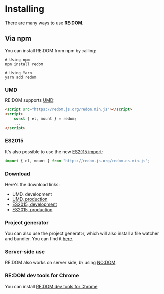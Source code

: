 # Installing

There are many ways to use **RE:DOM**.

## Via npm

You can install RE:DOM from npm by calling:

```shell
# Using npm
npm install redom

# Using Yarn
yarn add redom
```

### UMD

RE:DOM supports [UMD](https://github.com/umdjs/umd):

```html
<script src="https://redom.js.org/redom.min.js"></script>
<script>
    const { el, mount } = redom;
    ...
</script>
```

### ES2015

It's also possible to use the new [ES2015 import](https://developer.mozilla.org/en-US/docs/Web/JavaScript/Reference/Statements/import):

```js
import { el, mount } from "https://redom.js.org/redom.es.min.js";
```

### Download

Here's the download links:

-   [UMD, development](https://redom.js.org/redom.js)
-   [UMD, production](https://redom.js.org/redom.min.js)
-   [ES2015, development](https://redom.js.org/redom.es.js)
-   [ES2015, production](https://redom.js.org/redom.es.min.js)

### Project generator

You can also use the project generator, which will also install a file watcher and bundler. You can find it [here](https://github.com/redom/redom-cli).

### Server-side use

RE:DOM also works on server side, by using [NO:DOM](https://github.com/redom/nodom).

### RE:DOM dev tools for Chrome

You can install [RE:DOM dev tools for Chrome](https://github.com/redom/redom-devtools)
